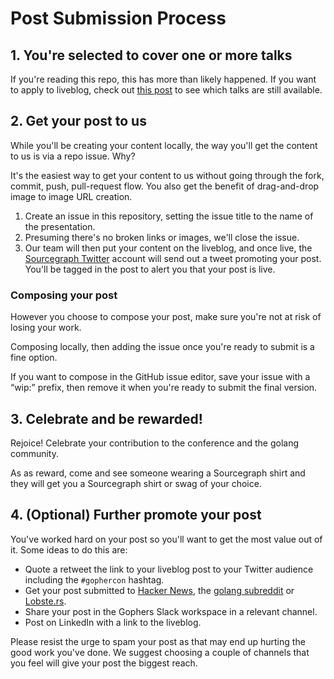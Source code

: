 # Post Submission Process

## 1. You're selected to cover one or more talks

If you're reading this repo, this has more than likely happened. If you want to apply to liveblog, check out [this post](https://about.sourcegraph.com/blog/sourcegraph-liveblogging-at-gophercon-2018) to see which talks are still available.

## 2. Get your post to us

While you'll be creating your content locally, the way you'll get the content to us is via a repo issue. Why?

It's the easiest way to get your content to us without going through the fork, commit, push, pull-request flow. You also get the benefit of drag-and-drop image to image URL creation.

1. Create an issue in this repository, setting the issue title to the name of the presentation.
1. Presuming there's no broken links or images, we'll close the issue.
1. Our team will then put your content on the liveblog, and once live, the [Sourcegraph Twitter](https://twitter.com/srcgraph) account will send out a tweet promoting your post. You'll be tagged in the post to alert you that your post is live.

### Composing your post

However you choose to compose your post, make sure you're not at risk of losing your work.

Composing locally, then adding the issue once you're ready to submit is a fine option.

If you want to compose in the GitHub issue editor, save your issue with a “wip:” prefix, then remove it when you're ready to submit the final version.

## 3. Celebrate and be rewarded!

Rejoice! Celebrate your contribution to the conference and the golang community.

As as reward, come and see someone wearing a Sourcegraph shirt and they will get you a Sourcegraph shirt or swag of your choice.

## 4. (Optional) Further promote your post

You've worked hard on your post so you'll want to get the most value out of it. Some ideas to do this are:

 - Quote a retweet the link to your liveblog post to your Twitter audience including the `#gophercon` hashtag.
 - Get your post submitted to [Hacker News](https://news.ycombinator.com), the [golang subreddit](https://reddit.com/r/golang) or [Lobste.rs](https://lobste.rs).
 - Share your post in the Gophers Slack workspace in a relevant channel.
 - Post on LinkedIn with a link to the liveblog.

Please resist the urge to spam your post as that may end up hurting the good work you've done. We suggest choosing a couple of channels that you feel will give your post the biggest reach.
